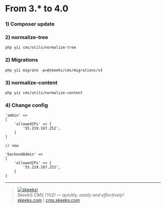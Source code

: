 From 3.* to 4.0
================

### 1) Composer update
 
### 2) normalize-tree

```
php yii cms/utils/normalize-tree
```
### 2) Migrations

```
php yii migrate -p=@skeeks/cms/migrations/v3
```

### 3) normalize-content

```
php yii cms/utils/normalize-content
```
### 4) Change config

```
'admin' =>
[
    'allowedIPs' => [
        '55.219.167.252',
    ]
]

// new
 
'backendAdmin' =>
[
    'allowedIPs' => [
        '55.219.167.252',
    ]
]
```




___

> [![skeeks!](https://gravatar.com/userimage/74431132/13d04d83218593564422770b616e5622.jpg)](https://skeeks.com)  
<i>SkeekS CMS (Yii2) — quickly, easily and effectively!</i>  
[skeeks.com](https://skeeks.com) | [cms.skeeks.com](https://cms.skeeks.com)

